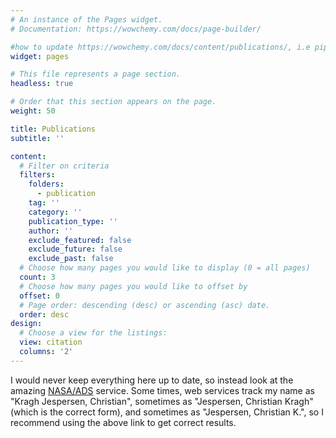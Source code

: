 ```yaml
---
# An instance of the Pages widget.
# Documentation: https://wowchemy.com/docs/page-builder/

#how to update https://wowchemy.com/docs/content/publications/, i.e pip3 install -U academic, academic import --bibtex static/publications.bib, and then correct weird characters, otherwise it won't load
widget: pages

# This file represents a page section.
headless: true

# Order that this section appears on the page.
weight: 50

title: Publications
subtitle: ''

content:
  # Filter on criteria
  filters:
    folders:
      - publication
    tag: ''
    category: ''
    publication_type: ''
    author: ''
    exclude_featured: false
    exclude_future: false
    exclude_past: false
  # Choose how many pages you would like to display (0 = all pages)
  count: 3
  # Choose how many pages you would like to offset by
  offset: 0
  # Page order: descending (desc) or ascending (asc) date.
  order: desc
design:
  # Choose a view for the listings:
  view: citation
  columns: '2'
---
```


I would never keep everything here up to date, so instead look at the amazing [NASA/ADS](https://ui.adsabs.harvard.edu/search/q=((author%3A%22Jespersen%2C%20Christian%20K.%22%20or%20author%3A%22Kragh%20Jespersen%2C%20Christian%22)%20AND%20year%3A2020-2023)&sort=date%20desc%2C%20bibcode%20desc&p_=0) service. Some times, web services track my name as "Kragh Jespersen, Christian", sometimes as "Jespersen, Christian Kragh" (which is the correct form), and sometimes as "Jespersen, Christian K.", so I recommend using the above link to get correct results.